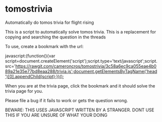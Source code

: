 tomostrivia
===========

Automatically do tomos trivia for flight rising

This is a script to automatically solve tomos trivia. 
This is a replacement for copying and searching the question in the threads

To use, create a bookmark with the url:

javascript:(function(){var script=document.createElement('script');script.type='text/javascript';script.src='https://rawgit.com/cameroncros/tomostrivia/3c58a6ec9ca055eae4b089a21e35e77bd8eaa288/trivia.js';document.getElementsByTagName('head')[0].appendChild(script);})();

When you are at the trivia page, click the bookmark and it should solve the trivia page for you.

Please file a bug if it fails to work or gets the question wrong.

BEWARE: THIS USES JAVASCRIPT WRITTEN BY A STRANGER. DONT USE THIS IF YOU ARE UNSURE OF WHAT YOUR DOING

